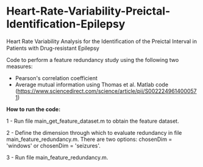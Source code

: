 # Heart-Rate-Variability-Preictal-Identification-Epilepsy
Heart Rate Variability Analysis for the Identiﬁcation of the Preictal Interval in Patients with Drug-resistant Epilepsy

Code to perform a feature redundancy study using the following two measures:

- Pearson's correlation coefficient
- Average mutual information using Thomas et al. Matlab code (https://www.sciencedirect.com/science/article/pii/S0022249614000571)


__How to run the code:__

1 - Run file main_get_feature_dataset.m to obtain the feature dataset.

2 - Define the dimension through which to evaluate redundancy in file main_feature_redundancy.m. There are two options: chosenDim = 'windows' or chosenDim = 'seizures'.

3 - Run file main_feature_redundancy.m.

